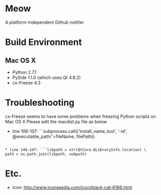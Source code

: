 Meow
====

A platform-independent Github notifier

# Build Environment
## Mac OS X
* Python 2.7.1
* PySide 1.1.0 (which uses Qt 4.8.2)
* cx-Freeze 4.3

# Troubleshooting
cx-Freeze seems to have some problems when freezing Python scripts on Mac OS X
Please edit the macdist.py file as below

* line 106-107: ```subprocess.call(('install_name_tool', '-id',
@executable_path/'+fileName, filePath))
```

* line 146-147: ```libpath = str(QtCore.QLibraryInfo.location( \
path = os.path.join(libpath, subpath)
```

# Etc.
* Icon: http://www.iconspedia.com/icon/black-cat-6166.html
